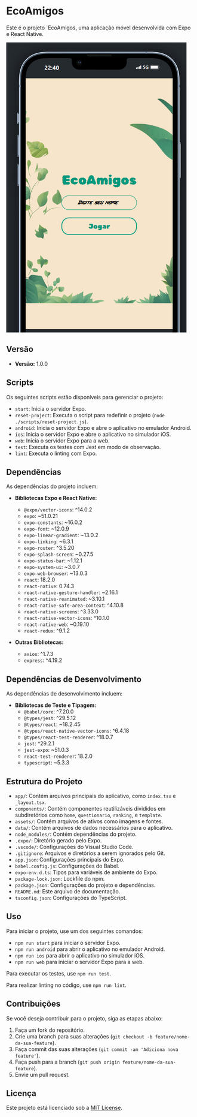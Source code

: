 # EcoAmigos

Este é o projeto `EcoAmigos, uma aplicação móvel desenvolvida com Expo e React Native.

![alt text](image.png)
## Versão

- **Versão:** 1.0.0

## Scripts

Os seguintes scripts estão disponíveis para gerenciar o projeto:

- `start`: Inicia o servidor Expo.
- `reset-project`: Executa o script para redefinir o projeto (`node ./scripts/reset-project.js`).
- `android`: Inicia o servidor Expo e abre o aplicativo no emulador Android.
- `ios`: Inicia o servidor Expo e abre o aplicativo no simulador iOS.
- `web`: Inicia o servidor Expo para a web.
- `test`: Executa os testes com Jest em modo de observação.
- `lint`: Executa o linting com Expo.

## Dependências

As dependências do projeto incluem:

- **Bibliotecas Expo e React Native:**
  - `@expo/vector-icons`: ^14.0.2
  - `expo`: ~51.0.21
  - `expo-constants`: ~16.0.2
  - `expo-font`: ~12.0.9
  - `expo-linear-gradient`: ~13.0.2
  - `expo-linking`: ~6.3.1
  - `expo-router`: ^3.5.20
  - `expo-splash-screen`: ~0.27.5
  - `expo-status-bar`: ~1.12.1
  - `expo-system-ui`: ~3.0.7
  - `expo-web-browser`: ~13.0.3
  - `react`: 18.2.0
  - `react-native`: 0.74.3
  - `react-native-gesture-handler`: ~2.16.1
  - `react-native-reanimated`: ~3.10.1
  - `react-native-safe-area-context`: ^4.10.8
  - `react-native-screens`: ^3.33.0
  - `react-native-vector-icons`: ^10.1.0
  - `react-native-web`: ~0.19.10
  - `react-redux`: ^9.1.2

- **Outras Bibliotecas:**
  - `axios`: ^1.7.3
  - `express`: ^4.19.2

## Dependências de Desenvolvimento

As dependências de desenvolvimento incluem:

- **Bibliotecas de Teste e Tipagem:**
  - `@babel/core`: ^7.20.0
  - `@types/jest`: ^29.5.12
  - `@types/react`: ~18.2.45
  - `@types/react-native-vector-icons`: ^6.4.18
  - `@types/react-test-renderer`: ^18.0.7
  - `jest`: ^29.2.1
  - `jest-expo`: ~51.0.3
  - `react-test-renderer`: 18.2.0
  - `typescript`: ~5.3.3

## Estrutura do Projeto

- `app/`: Contém arquivos principais do aplicativo, como `index.tsx` e `_layout.tsx`.
- `components/`: Contém componentes reutilizáveis divididos em subdiretórios como `home`, `questionario`, `ranking`, e `template`.
- `assets/`: Contém arquivos de ativos como imagens e fontes.
- `data/`: Contém arquivos de dados necessários para o aplicativo.
- `node_modules/`: Contém dependências do projeto.
- `.expo/`: Diretório gerado pelo Expo.
- `.vscode/`: Configurações do Visual Studio Code.
- `.gitignore`: Arquivos e diretórios a serem ignorados pelo Git.
- `app.json`: Configurações principais do Expo.
- `babel.config.js`: Configurações do Babel.
- `expo-env.d.ts`: Tipos para variáveis de ambiente do Expo.
- `package-lock.json`: Lockfile do npm.
- `package.json`: Configurações do projeto e dependências.
- `README.md`: Este arquivo de documentação.
- `tsconfig.json`: Configurações do TypeScript.

## Uso

Para iniciar o projeto, use um dos seguintes comandos:

- `npm run start` para iniciar o servidor Expo.
- `npm run android` para abrir o aplicativo no emulador Android.
- `npm run ios` para abrir o aplicativo no simulador iOS.
- `npm run web` para iniciar o servidor Expo para a web.

Para executar os testes, use `npm run test`.

Para realizar linting no código, use `npm run lint`.

## Contribuições

Se você deseja contribuir para o projeto, siga as etapas abaixo:

1. Faça um fork do repositório.
2. Crie uma branch para suas alterações (`git checkout -b feature/nome-da-sua-feature`).
3. Faça commit das suas alterações (`git commit -am 'Adiciona nova feature'`).
4. Faça push para a branch (`git push origin feature/nome-da-sua-feature`).
5. Envie um pull request.

## Licença

Este projeto está licenciado sob a [MIT License](LICENSE).
 
